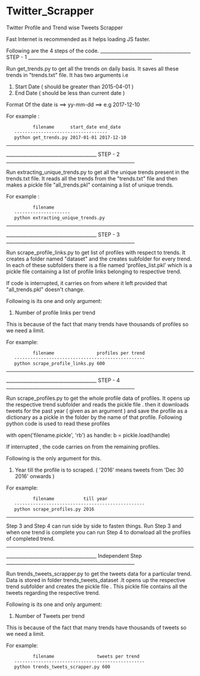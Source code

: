 # Twitter_Scrapper
Twitter Profile and Trend wise Tweets Scrapper

Fast Internet is recommended as it helps loading JS faster.

Following are the 4 steps of the code.
______________________________________    STEP - 1    ____________________________________________________

Run get_trends.py to get all the trends on daily basis. It saves all these trends in "trends.txt" file.
It has two arguments i.e
1) Start Date ( should be greater than 2015-04-01 )
2) End Date ( should be less than current date )

Format Of the date is ==> yy-mm-dd ==> e.g 2017-12-10

For example :

              filename      start_date end_date
       -----------------------------------
       python get_trends.py 2017-01-01 2017-12-10

____________________________________________________________________________________________________________

______________________________________    STEP - 2    ______________________________________________________

Run extracting_unique_trends.py to get all the unique trends present in the trends.txt file. It reads all the
trends from the "trends.txt" file and then makes a pickle file "all_trends.pkl" containing a list of unique
trends.

For example :

              filename
       ---------------------
       python extracting_unique_trends.py
____________________________________________________________________________________________________________

______________________________________    STEP - 3    ______________________________________________________

Run scrape_profile_links.py to get list of profiles with respect to trends. It creates a folder named "dataset"
and the creates subfolder for every trend. In each of these subfolders there is a file named 'profiles_list.pkl'
which is a pickle file containing a list of profile links belonging to respective trend.

If code is interrupted, it carries on from where it left provided that "all_trends.pkl" doesn't change.

Following is its one and only argument:
1) Number of profile links per trend

This is because of the fact that many trends have thousands of profiles so we need a limit.

For example:

              filename                profiles per trend
       -------------------------------------------------
       python scrape_profile_links.py 600
____________________________________________________________________________________________________________

______________________________________    STEP - 4    ______________________________________________________

Run scrape_profiles.py to get the whole profile data of profiles. It opens up the respective trend subfolder
and reads the pickle file . then it downloads tweets for the past year ( given as an argument ) and save the
profile as a dictionary as a pickle in the folder by the name of that profile. Following python code is used
to read these profiles

with open('filename.pickle', 'rb') as handle:
    b = pickle.load(handle)

If interrupted , the code carries on from the remaining profiles.

Following is the only argument for this.
1) Year till the profile is to scraped. ( '2016' means tweets from 'Dec 30 2016' onwards )

For example:

              filename           till year
       -------------------------------------------------
       python scrape_profiles.py 2016
____________________________________________________________________________________________________________

Step 3 and Step 4 can run side by side to fasten things.
Run Step 3 and when one trend is complete you can run Step 4 to donwload all the profiles of completed trend.


____________________________________________________________________________________________________________

______________________________________    Independent Step    ______________________________________________________

Run trends_tweets_scrapper.py to get the tweets data for a particular trend. Data is stored in folder
trends_tweets_dataset .It opens up the respective trend subfolder
and creates the pickle file . This pickle file contains all the tweets regarding the respective trend.

Following is its one and only argument:
1) Number of Tweets per trend

This is because of the fact that many trends have thousands of tweets so we need a limit.

For example:

              filename                tweets per trend
       -------------------------------------------------
       python trends_tweets_scrapper.py 600

